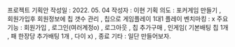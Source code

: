 프로젝트 기획안
작성일 : 2022. 05. 04
작성자 : 이현
기획 의도 : 포커게임 만들기 , 회원가입후 회원정보에 칩 갯수 관리 , 칩으로 게임플레이 1대1 플레이
벤치마킹 : x
주요기능 : 회원가입 , 로그인(여러계정o) , 로그아웃 ,  칩 추가구매 , 인게임( 기본배팅 칩 1개 , 패 한장당 추가배팅 1개 , 다이 x) , 종료
기타 : 일단 만들어보자.

